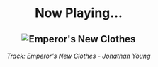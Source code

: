 <div align="center"> 
<h1>Now Playing...</h1>

![Emperor's New Clothes](https://i.scdn.co/image/ab67616d00001e02f846215e8b8648fd645fe9ea)
--
_<p>Track: Emperor's New Clothes - Jonathan Young </p>_
</div>
